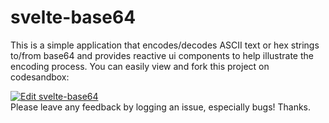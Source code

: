 # svelte-base64

This is a simple application that encodes/decodes ASCII text or hex strings to/from base64 and provides reactive ui components to help illustrate the encoding process. You can easily view and fork this project on codesandbox:

<a href="https://codesandbox.io/s/github/a-luna/svelte-base64/tree/master/?fontsize=12&hidenavigation=1&theme=dark" target="_blank">
<img alt="Edit svelte-base64" src="https://codesandbox.io/static/img/play-codesandbox.svg">
</a>
<br>
Please leave any feedback by logging an issue, especially bugs! Thanks.
